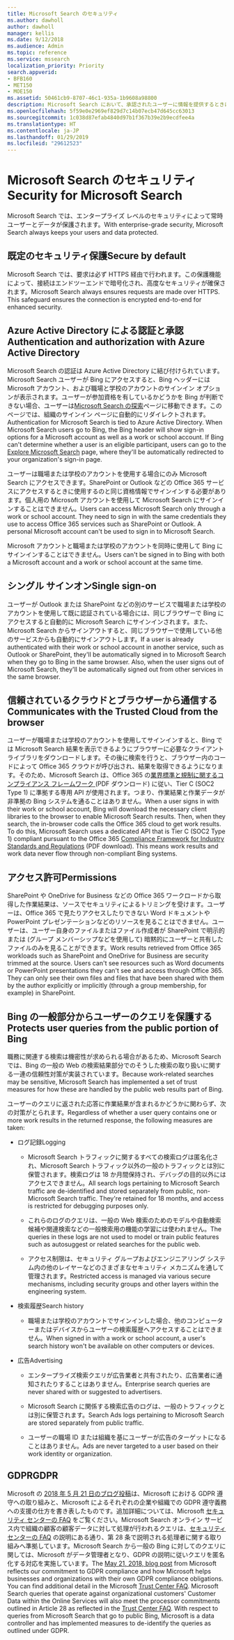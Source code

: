 ```yaml
---
title: Microsoft Search のセキュリティ
ms.author: dawholl
author: dawholl
manager: kellis
ms.date: 9/12/2018
ms.audience: Admin
ms.topic: reference
ms.service: mssearch
localization_priority: Priority
search.appverid:
- BFB160
- MET150
- MOE150
ms.assetid: 50461cb9-8707-46c1-935a-1b9608a98800
description: Microsoft Search において、承認されたユーザーに情報を提供するときにエンタープライズのデータとユーザーを保護します
ms.openlocfilehash: 5f59e0e2969ef829d7c14b07ecb47d645cc63013
ms.sourcegitcommit: 1c038d87efab4840d97b1f367b39e2b9ecdfee4a
ms.translationtype: HT
ms.contentlocale: ja-JP
ms.lasthandoff: 01/29/2019
ms.locfileid: "29612523"
---
```

# <a name="security-for-microsoft-search"></a><span data-ttu-id="4ed25-103">Microsoft Search のセキュリティ</span><span class="sxs-lookup"><span data-stu-id="4ed25-103">Security for Microsoft Search</span></span>

<span data-ttu-id="4ed25-104">Microsoft Search では、エンタープライズ レベルのセキュリティによって常時ユーザーとデータが保護されます。</span><span class="sxs-lookup"><span data-stu-id="4ed25-104">With enterprise-grade security, Microsoft Search always keeps your users and data protected.</span></span>
  
## <a name="secure-by-default"></a><span data-ttu-id="4ed25-105">既定のセキュリティ保護</span><span class="sxs-lookup"><span data-stu-id="4ed25-105">Secure by default</span></span>

<span data-ttu-id="4ed25-p101">Microsoft Search では、要求は必ず HTTPS 経由で行われます。この保護機能によって、接続はエンドツーエンドで暗号化され、高度なセキュリティが確保されます。</span><span class="sxs-lookup"><span data-stu-id="4ed25-p101">Microsoft Search always ensures requests are made over HTTPS. This safeguard ensures the connection is encrypted end-to-end for enhanced security.</span></span>
  
## <a name="authentication-and-authorization-with-azure-active-directory"></a><span data-ttu-id="4ed25-108">Azure Active Directory による認証と承認</span><span class="sxs-lookup"><span data-stu-id="4ed25-108">Authentication and authorization with Azure Active Directory</span></span>

<span data-ttu-id="4ed25-p102">Microsoft Search の認証は Azure Active Directory に結び付けられています。Microsoft Search ユーザーが Bing にアクセスすると、Bing ヘッダーには Microsoft アカウント、および職場と学校のアカウントのサインイン オプションが表示されます。ユーザーが参加資格を有しているかどうかを Bing が判断できない場合、ユーザーは[Microsoft Search の探索](https://www.bing.com/business/explore)ページに移動できます。このページでは、組織のサインイン ページに自動的にリダイレクトされます。</span><span class="sxs-lookup"><span data-stu-id="4ed25-p102">Authentication for Microsoft Search is tied to Azure Active Directory. When Microsoft Search users go to Bing, the Bing header will show sign-in options for a Microsoft account as well as a work or school account. If Bing can't determine whether a user is an eligible participant, users can go to the [Explore Microsoft Search](https://www.bing.com/business/explore) page, where they'll be automatically redirected to your organization's sign-in page.</span></span> 
  
<span data-ttu-id="4ed25-p103">ユーザーは職場または学校のアカウントを使用する場合にのみ Microsoft Search にアクセスできます。SharePoint or Outlook などの Office 365 サービスにアクセスするときに使用するのと同じ資格情報でサインインする必要があります。個人用の Microsoft アカウントを使用して Microsoft Search にサインインすることはできません。</span><span class="sxs-lookup"><span data-stu-id="4ed25-p103">Users can access Microsoft Search only through a work or school account. They need to sign in with the same credentials they use to access Office 365 services such as SharePoint or Outlook. A personal Microsoft account can't be used to sign in to Microsoft Search.</span></span>
  
<span data-ttu-id="4ed25-115">Microsoft アカウントと職場または学校のアカウントを同時に使用して Bing にサインインすることはできません。</span><span class="sxs-lookup"><span data-stu-id="4ed25-115">Users can't be signed in to Bing with both a Microsoft account and a work or school account at the same time.</span></span>
  
## <a name="single-sign-on"></a><span data-ttu-id="4ed25-116">シングル サインオン</span><span class="sxs-lookup"><span data-stu-id="4ed25-116">Single sign-on</span></span>

<span data-ttu-id="4ed25-p104">ユーザーが Outlook または SharePoint などの別のサービスで職場または学校のアカウントを使用して既に認証されている場合には、同じブラウザーで Bing にアクセスすると自動的に Microsoft Search にサインインされます。また、Microsoft Search からサインアウトすると、同じブラウザーで使用している他のサービスからも自動的にサインアウトします。</span><span class="sxs-lookup"><span data-stu-id="4ed25-p104">If a user is already authenticated with their work or school account in another service, such as Outlook or SharePoint, they'll be automatically signed in to Microsoft Search when they go to Bing in the same browser. Also, when the user signs out of Microsoft Search, they'll be automatically signed out from other services in the same browser.</span></span>
  
## <a name="communicates-with-the-trusted-cloud-from-the-browser"></a><span data-ttu-id="4ed25-119">信頼されているクラウドとブラウザーから通信する</span><span class="sxs-lookup"><span data-stu-id="4ed25-119">Communicates with the Trusted Cloud from the browser</span></span>

<span data-ttu-id="4ed25-p105">ユーザーが職場または学校のアカウントを使用してサインインすると、Bing では Microsoft Search 結果を表示できるようにブラウザーに必要なクライアント ライブラリをダウンロードします。その後に検索を行うと、ブラウザー内のコードによって Office 365 クラウドが呼び出され、結果を取得できるようになります。そのため、Microsoft Search は、Office 365 の[業界標準と規制に関するコンプライアンス フレームワーク ](https://download.microsoft.com/download/B/2/7/B27B3EF3-8849-4C18-8BA4-5AD755728620/Compliance%20Framework_customer%20guidance.pdf) (PDF ダウンロード) に従い、Tier C (SOC2 Type 1) に準拠する専用 API が使用されます。つまり、作業結果と作業データが非準拠の Bing システムを通ることはありません。</span><span class="sxs-lookup"><span data-stu-id="4ed25-p105">When a user signs in with their work or school account, Bing will download the necessary client libraries to the browser to enable Microsoft Search results. Then, when they search, the in-browser code calls the Office 365 cloud to get work results. To do this, Microsoft Search uses a dedicated API that is Tier C (SOC2 Type 1) compliant pursuant to the Office 365 [Compliance Framework for Industry Standards and Regulations](https://download.microsoft.com/download/B/2/7/B27B3EF3-8849-4C18-8BA4-5AD755728620/Compliance%20Framework_customer%20guidance.pdf) (PDF download). This means work results and work data never flow through non-compliant Bing systems.</span></span> 
  
## <a name="permissions"></a><span data-ttu-id="4ed25-124">アクセス許可</span><span class="sxs-lookup"><span data-stu-id="4ed25-124">Permissions</span></span>

<span data-ttu-id="4ed25-p106">SharePoint や OneDrive for Business などの Office 365 ワークロードから取得した作業結果は、ソースでセキュリティによるトリミングを受けます。ユーザーは、Office 365 で見たりアクセスしたりできない Word ドキュメントや PowerPoint プレゼンテーションなどのリソースを見ることはできません。ユーザーは、ユーザー自身のファイルまたはファイル作成者が SharePoint で明示的または (グループ メンバーシップなどを使用して) 暗黙的にユーザーと共有したファイルのみを見ることができます。</span><span class="sxs-lookup"><span data-stu-id="4ed25-p106">Work results retrieved from Office 365 workloads such as SharePoint and OneDrive for Business are security trimmed at the source. Users can't see resources such as Word documents or PowerPoint presentations they can't see and access through Office 365. They can only see their own files and files that have been shared with them by the author explicitly or implicitly (through a group membership, for example) in SharePoint.</span></span>
  
## <a name="protects-user-queries-from-the-public-portion-of-bing"></a><span data-ttu-id="4ed25-128">Bing の一般部分からユーザーのクエリを保護する</span><span class="sxs-lookup"><span data-stu-id="4ed25-128">Protects user queries from the public portion of Bing</span></span>

<span data-ttu-id="4ed25-129">職務に関連する検索は機密性が求められる場合があるため、Microsoft Search では、Bing の一般の Web の検索結果部分でのそうした検索の取り扱いに関する一連の信頼性対策が実装されています。</span><span class="sxs-lookup"><span data-stu-id="4ed25-129">Because work-related searches may be sensitive, Microsoft Search has implemented a set of trust measures for how these are handled by the public web results part of Bing.</span></span>
  
<span data-ttu-id="4ed25-130">ユーザーのクエリに返された応答に作業結果が含まれるかどうかに関わらず、次の対策がとられます。</span><span class="sxs-lookup"><span data-stu-id="4ed25-130">Regardless of whether a user query contains one or more work results in the returned response, the following measures are taken:</span></span>
  
- <span data-ttu-id="4ed25-131">ログ記録</span><span class="sxs-lookup"><span data-stu-id="4ed25-131">Logging</span></span>
    
  - <span data-ttu-id="4ed25-p107">Microsoft Search トラフィックに関するすべての検索ログは匿名化され、Microsoft Search トラフィック以外の一般のトラフィックとは別に保管されます。検索ログは 18 か月間保持され、デバッグの目的以外にはアクセスできません。</span><span class="sxs-lookup"><span data-stu-id="4ed25-p107">All search logs pertaining to Microsoft Search traffic are de-identified and stored separately from public, non-Microsoft Search traffic. They're retained for 18 months, and access is restricted for debugging purposes only.</span></span>
    
  - <span data-ttu-id="4ed25-134">これらのログのクエリは、一般の Web 検索のためのモデルや自動検索候補や関連検索などの一般検索用の機能の学習には使われません。</span><span class="sxs-lookup"><span data-stu-id="4ed25-134">The queries in these logs are not used to model or train public features such as autosuggest or related searches for the public web.</span></span>
    
  - <span data-ttu-id="4ed25-135">アクセス制限は、セキュリティ グループおよびエンジニアリング システム内の他のレイヤーなどのさまざまなセキュリティ メカニズムを通して管理されます。</span><span class="sxs-lookup"><span data-stu-id="4ed25-135">Restricted access is managed via various secure mechanisms, including security groups and other layers within the engineering system.</span></span>
    
- <span data-ttu-id="4ed25-136">検索履歴</span><span class="sxs-lookup"><span data-stu-id="4ed25-136">Search history</span></span>
    
  - <span data-ttu-id="4ed25-137">職場または学校のアカウントでサインインした場合、他のコンピューターまたはデバイスからユーザーの検索履歴へアクセスすることはできません。</span><span class="sxs-lookup"><span data-stu-id="4ed25-137">When signed in with a work or school account, a user's search history won't be available on other computers or devices.</span></span>
    
- <span data-ttu-id="4ed25-138">広告</span><span class="sxs-lookup"><span data-stu-id="4ed25-138">Advertising</span></span>
    
  - <span data-ttu-id="4ed25-139">エンタープライズ検索クエリが広告業者と共有されたり、広告業者に通知されたりすることはありません。</span><span class="sxs-lookup"><span data-stu-id="4ed25-139">Enterprise search queries are never shared with or suggested to advertisers.</span></span>
    
  - <span data-ttu-id="4ed25-140">Microsoft Search に関係する検索広告のログは、一般のトラフィックとは別に保管されます。</span><span class="sxs-lookup"><span data-stu-id="4ed25-140">Search Ads logs pertaining to Microsoft Search are stored separately from public traffic.</span></span>
    
  - <span data-ttu-id="4ed25-141">ユーザーの職場 ID または組織を基にユーザーが広告のターゲットになることはありません。</span><span class="sxs-lookup"><span data-stu-id="4ed25-141">Ads are never targeted to a user based on their work identity or organization.</span></span>
    
## <a name="gdpr"></a><span data-ttu-id="4ed25-142">GDPR</span><span class="sxs-lookup"><span data-stu-id="4ed25-142">GDPR</span></span>

<span data-ttu-id="4ed25-p108">Microsoft の [2018 年 5 月 21 日のブログ投稿](https://blogs.microsoft.com/on-the-issues/2018/05/21/microsofts-commitment-to-gdpr-privacy-and-putting-customers-in-control-of-their-own-data/)は、Microsoft における GDPR 遵守への取り組みと、Microsoft によるそれぞれの企業や組織での GDPR 遵守義務への支援の仕方を書き表したものです。追加詳細については、Microsoft [セキュリティ センターの FAQ](https://www.microsoft.com/ja-JP/trustcenter/privacy/gdpr/gdpr-faqs) をご覧ください。Microsoft Search オンライン サービス内で組織の顧客の顧客データに対して処理が行われるクエリは、[セキュリティ センターの FAQ](https://www.microsoft.com/ja-JP/trustcenter/privacy/gdpr/gdpr-faqs) の説明にある通り、第 28 条で説明される処理者に関する取り組みへ準拠しています。Microsoft Search から一般の Bing に対してのクエリに関しては、Microsoft がデータ管理者となり、GDPR の説明に従いクエリを匿名化する対応を実施しています。</span><span class="sxs-lookup"><span data-stu-id="4ed25-p108">The [May 21, 2018, blog post](https://blogs.microsoft.com/on-the-issues/2018/05/21/microsofts-commitment-to-gdpr-privacy-and-putting-customers-in-control-of-their-own-data/) from Microsoft reflects our commitment to GDPR compliance and how Microsoft helps businesses and organizations with their own GDPR compliance obligations. You can find additional detail in the Microsoft [Trust Center FAQ](https://www.microsoft.com/ja-JP/trustcenter/privacy/gdpr/gdpr-faqs). Microsoft Search queries that operate against organizational customers' Customer Data within the Online Services will also meet the processor commitments outlined in Article 28 as reflected in the [Trust Center FAQ](https://www.microsoft.com/ja-JP/trustcenter/privacy/gdpr/gdpr-faqs). With respect to queries from Microsoft Search that go to public Bing, Microsoft is a data controller and has implemented measures to de-identify the queries as outlined under GDPR.</span></span>


